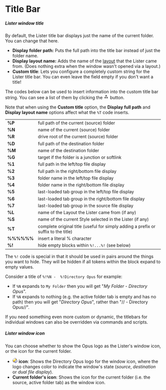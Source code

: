 # Title Bar

##### Lister window title

By default, the Lister title bar displays just the name of the current folder. You can change that here.

- **Display folder path:** Puts the full path into the title bar instead of just the folder name.
- **Display layout name:** Adds the name of the [layout](/Manual/basic_concepts/the_lister/layouts/README.md) that the Lister came from. (Does nothing extra when the window wasn't opened via a layout.)
- **Custom title**: Lets you configure a completely custom string for the Lister title bar. You can even leave the field empty if you don't want a title!

The codes below can be used to insert information into the custom title bar string. You can see a list of them by clicking the ![building_blocks.png](/Manual/images/media/13/building_blocks.png) button.

Note that when using the **Custom title** option, the **Display full path** and **Display layout name** options affect what the `%T` code inserts.

|            |                                                                                     |
|------------|-------------------------------------------------------------------------------------|
| **%P**     | full path of the current (source) folder                                            |
| **%N**     | name of the current (source) folder                                                 |
| **%R**     | drive root of the current (source) folder                                           |
| **%D**     | full path of the destination folder                                                 |
| **%M**     | name of the destination folder                                                      |
| **%G**     | target if the folder is a junction or softlink                                      |
| **%1**     | full path in the left/top file display                                              |
| **%2**     | full path in the right/bottom file display                                          |
| **%3**     | folder name in the left/top file display                                            |
| **%4**     | folder name in the right/bottom file display                                        |
| **%5**     | last-loaded tab group in the left/top file display                                  |
| **%6**     | last-loaded tab group in the right/bottom file display                              |
| **%7**     | last-loaded tab group in the source file display                                    |
| **%L**     | name of the Layout the Lister came from (if any)                                    |
| **%S**     | name of the current Style selected in the Lister (if any)                           |
| **%T**     | complete original title (useful for simply adding a prefix or suffix to the title)  |
| **%%%%%%** | insert a literal % character                                                        |
| **%!**     | hide empty blocks within `%!...%!` (see below) |

The `%!` code is special in that it should be used in pairs around the things you want to hide. They will be hidden if all tokens within the block expand to empty values.

Consider a title of `%!%N -  %!Directory Opus` for example:

- If `%N` expands to `My Folder` then you will get "*My Folder - Directory Opus*".
- If `%N` expands to nothing (e.g. the active folder tab is empty and has no path) then you will get "*Directory Opus*", rather than "// - Directory Opus//".

If you need something even more custom or dynamic, the titlebars for individual windows can also be overridden via commands and scripts.

##### Lister window icon

You can choose whether to show the Opus logo as the Lister's window icon, or the icon for the current folder.

- ![lightbulb_small.png](/Manual/images/media/13/lightbulb_small.png) **icon**: Shows the Directory Opus logo for the window icon, where the logo changes color to indicate the window's state (*source*, *destination* or *dual file display*).
- **Current folder's icon**: Shows the icon for the current folder (i.e. the source, active folder tab) as the window icon.

